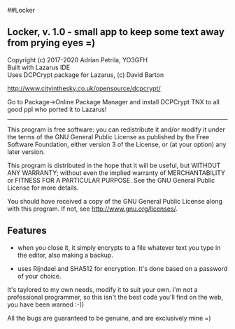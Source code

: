 ##Locker

**Locker, v. 1.0 - small app to keep some text away from prying eyes =)**
---------------------------------------------------------------------
Copyright (c) 2017-2020 Adrian Petrila, YO3GFH<br>
Built with Lazarus IDE<br>
Uses DCPCrypt package for Lazarus, (c) David Barton<br>

http://www.cityinthesky.co.uk/opensource/dcpcrypt/

Go to Package->Online Package Manager and install DCPCrypt
TNX to all good ppl who ported it to Lazarus!

----------------------------------------------------------------------
This program is free software: you can redistribute it and/or modify
it under the terms of the GNU General Public License as published by
the Free Software Foundation, either version 3 of the License, or
(at your option) any later version.

This program is distributed in the hope that it will be useful,
but WITHOUT ANY WARRANTY; without even the implied warranty of
MERCHANTABILITY or FITNESS FOR A PARTICULAR PURPOSE.  See the
GNU General Public License for more details.

You should have received a copy of the GNU General Public License
along with this program.  If not, see <http://www.gnu.org/licenses/>.

**Features**
--------
* when you close it, it simply encrypts to a file whatever text you type in
the editor, also making a backup.

* uses Rijndael and SHA512 for encryption. It's done based on a password
of your choice.

It's taylored to my own needs, modify it to suit your own. I'm not a professional programmer,
so this isn't the best code you'll find on the web, you have been warned :-))

All the bugs are guaranteed to be genuine, and are exclusively mine =)

